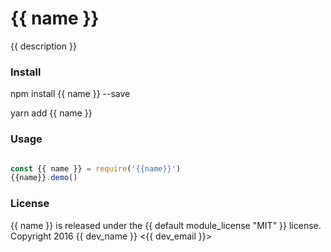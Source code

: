 # {{ name }}

{{ description }}

### Install
 
   npm install {{ name }} --save

   yarn add {{ name }}

### Usage

```javascript

const {{ name }} = require('{{name}}')
{{name}}.demo()

```

### License

{{ name }} is released under the {{ default module_license "MIT" }} license.
Copyright 2016 {{ dev_name }} <{{ dev_email }}>


